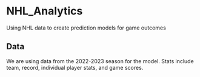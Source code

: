 # NHL_Analytics
Using NHL data to create prediction models for game outcomes

## Data
We are using data from the 2022-2023 season for the model. Stats include team, record, individual player stats, and game scores.
